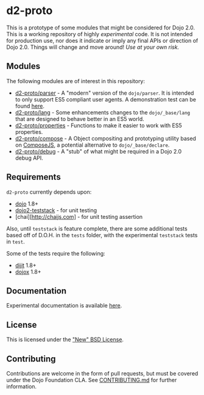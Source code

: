 # d2-proto

This is a prototype of some modules that might be considered for Dojo 2.0.  This is a working repository of highly
*experimental* code.  It is not intended for production use, nor does it indicate or imply any final APIs or direction
of Dojo 2.0.  Things will change and move around!  *Use at your own risk.*

## Modules

The following modules are of interest in this repository:

* [d2-proto/parser](d2-proto/blob/master/parser.js) - A "modern" version of the ``dojo/parser``.  It is intended to only
  support ES5 compliant user agents.  A demonstration test can be found [here](d2-proto/blob/master/test/parser.html).
* [d2-proto/lang](d2-proto/blob/master/lang.js) - Some enhancements changes to the ``dojo/_base/lang`` that are designed
  to behave better in an ES5 world.
* [d2-proto/properties](d2-proto/blob/master/properties.js) - Functions to make it easier to work with ES5 properties.
* [d2-proto/compose](d2-proto/blob/master/compose.js) - A Object compositing and prototyping utility based on
  [ComposeJS][compose], a potential alternative to `dojo/_base/declare`.
* [d2-proto/debug](d2-proto/blob/master/debug.js) - A "stub" of what might be required in a Dojo 2.0 debug API.

## Requirements

``d2-proto`` currently depends upon:

* [dojo](/dojo/dojo) 1.8+
* [dojo2-teststack](/csnover/dojo2-teststack) - for unit testing
* [chai][http://chaijs.com] - for unit testing assertion

Also, until `teststack` is feature complete, there are some additional tests based off of D.O.H. in the `tests` folder,
with the experimental `teststack` tests in `test`.

Some of the tests require the following:

* [dijit](/dojo/dijit) 1.8+
* [dojox](/dojo/dojox) 1.8+

## Documentation

Experimental documentation is available [here](d2-proto/blob/master/docs/index.md).

## License

This is licensed under the ["New" BSD License](d2-proto/blob/master/LICENSE).

## Contributing

Contributions are welcome in the form of pull requests, but must be covered under the Dojo Foundation CLA.  See
[CONTRIBUTING.md](d2-proto/blob/master/CONTRIBUTING.md) for further information.

[compose]: /kriszyp/compose